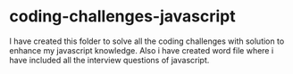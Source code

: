 # coding-challenges-javascript
I have created this folder to solve all the coding challenges with solution to enhance my javascript knowledge. 
Also i have created word file where i have included all the interview questions of javascript.
